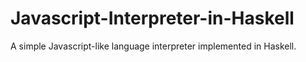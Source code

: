 # Javascript-Interpreter-in-Haskell
A simple Javascript-like language interpreter implemented in Haskell.

